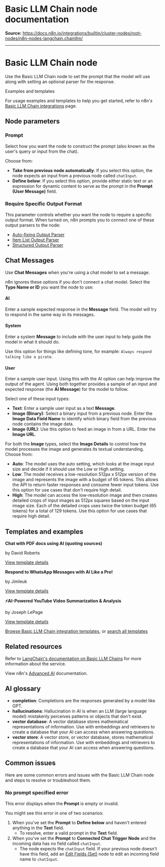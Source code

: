# Basic LLM Chain node documentation

**Source:** https://docs.n8n.io/integrations/builtin/cluster-nodes/root-nodes/n8n-nodes-langchain.chainllm/

---

# Basic LLM Chain node

Use the Basic LLM Chain node to set the prompt that the model will use along with setting an optional parser for the response.

Examples and templates

For usage examples and templates to help you get started, refer to n8n's [Basic LLM Chain integrations](https://n8n.io/integrations/basic-llm-chain/) page.

## Node parameters

### Prompt

Select how you want the node to construct the prompt (also known as the user's query or input from the chat).

Choose from:

- **Take from previous node automatically**: If you select this option, the node expects an input from a previous node called `chatInput`.
- **Define below**: If you select this option, provide either static text or an expression for dynamic content to serve as the prompt in the **Prompt (User Message)** field.

### Require Specific Output Format

This parameter controls whether you want the node to require a specific output format. When turned on, n8n prompts you to connect one of these output parsers to the node:

- [Auto-fixing Output Parser](../../sub-nodes/n8n-nodes-langchain.outputparserautofixing/)
- [Item List Output Parser](../../sub-nodes/n8n-nodes-langchain.outputparseritemlist/)
- [Structured Output Parser](../../sub-nodes/n8n-nodes-langchain.outputparserstructured/)

## Chat Messages

Use **Chat Messages** when you're using a chat model to set a message.

n8n ignores these options if you don't connect a chat model. Select the **Type Name or ID** you want the node to use:

#### AI

Enter a sample expected response in the **Message** field. The model will try to respond in the same way in its messages.

#### System

Enter a system **Message** to include with the user input to help guide the model in what it should do.

Use this option for things like defining tone, for example: `Always respond talking like a pirate`.

#### User

Enter a sample user input. Using this with the AI option can help improve the output of the agent. Using both together provides a sample of an input and expected response (the **AI Message**) for the model to follow.

Select one of these input types:

- **Text**: Enter a sample user input as a text **Message**.
- **Image (Binary)**: Select a binary input from a previous node. Enter the **Image Data Field Name** to identify which binary field from the previous node contains the image data.
- **Image (URL)**: Use this option to feed an image in from a URL. Enter the **Image URL**.

For both the **Image** types, select the **Image Details** to control how the model processes the image and generates its textual understanding. Choose from:

- **Auto**: The model uses the auto setting, which looks at the image input size and decide if it should use the Low or High setting.
- **Low**: The model receives a low-resolution 512px x 512px version of the image and represents the image with a budget of 65 tokens. This allows the API to return faster responses and consume fewer input tokens. Use this option for use cases that don't require high detail.
- **High**: The model can access the low-resolution image and then creates detailed crops of input images as 512px squares based on the input image size. Each of the detailed crops uses twice the token budget (65 tokens) for a total of 129 tokens. Use this option for use cases that require high detail.

## Templates and examples

**Chat with PDF docs using AI (quoting sources)**

by David Roberts

[View template details](https://n8n.io/workflows/2165-chat-with-pdf-docs-using-ai-quoting-sources/)

**Respond to WhatsApp Messages with AI Like a Pro!**

by Jimleuk

[View template details](https://n8n.io/workflows/2466-respond-to-whatsapp-messages-with-ai-like-a-pro/)

**⚡AI-Powered YouTube Video Summarization & Analysis**

by Joseph LePage

[View template details](https://n8n.io/workflows/2679-ai-powered-youtube-video-summarization-and-analysis/)

[Browse Basic LLM Chain integration templates](https://n8n.io/integrations/basic-llm-chain/), or [search all templates](https://n8n.io/workflows/)

## Related resources

Refer to [LangChain's documentation on Basic LLM Chains](https://js.langchain.com/docs/tutorials/llm_chain/) for more information about the service.

View n8n's [Advanced AI](../../../../../advanced-ai/) documentation.

## AI glossary

- **completion**: Completions are the responses generated by a model like GPT.
- **hallucinations**: Hallucination in AI is when an LLM (large language model) mistakenly perceives patterns or objects that don't exist.
- **vector database**: A vector database stores mathematical representations of information. Use with embeddings and retrievers to create a database that your AI can access when answering questions.
- **vector store**: A vector store, or vector database, stores mathematical representations of information. Use with embeddings and retrievers to create a database that your AI can access when answering questions.

## Common issues

Here are some common errors and issues with the Basic LLM Chain node and steps to resolve or troubleshoot them.

### No prompt specified error

This error displays when the **Prompt** is empty or invalid.

You might see this error in one of two scenarios:

1. When you've set the **Prompt** to **Define below** and haven't entered anything in the **Text** field.
   - To resolve, enter a valid prompt in the **Text** field.
2. When you've set the **Prompt** to **Connected Chat Trigger Node** and the incoming data has no field called `chatInput`.
   - The node expects the `chatInput` field. If your previous node doesn't have this field, add an [Edit Fields (Set)](../../../core-nodes/n8n-nodes-base.set/) node to edit an incoming field name to `chatInput`.
